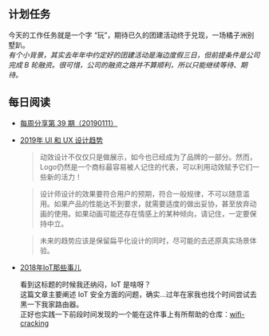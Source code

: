 ## 计划任务

今天的工作任务就是一个字 “玩”，期待已久的团建活动终于兑现，一场橘子洲别墅趴。  
*有个小背景，其实去年年中约定好的团建活动是海边度假三日，但前提条件是公司完成 B 轮融资。很可惜，公司的融资之路并不算顺利，所以只能继续等待、期待。*

## 每日阅读

- [每周分享第 39 期（20190111）](https://www.yuque.com/ruanyf/share/issue-39)

- [2019年 UI 和 UX 设计趋势](https://mp.weixin.qq.com/s/5FNDWFJsD0KbimJ4XjcCDA)

	> 动效设计不仅仅只是做展示，如今也已经成为了品牌的一部分。然而，Logo仍然是一个商标最容易被人记住的代表，可以利用动效赋予它们一些新的活力！

	> 设计师设计的效果要符合用户的预期，符合一般规律，不可以随意滥用。如果产品的性能达不到要求，就需要适度的做出妥协，甚至放弃动画的使用。如果动画可能还存在情感上的某种倾向，请记住，一定要保持中立。
	
	> 未来的趋势应该是保留扁平化设计的同时，尽可能的去还原真实场景体验。

- [2018年IoT那些事儿](https://www.freebuf.com/articles/terminal/193303.html)

	看到这标题的时候我还纳闷，IoT 是啥呀？  
	这篇文章主要阐述 IoT 安全方面的问题，确实...过年在家我也找个时间尝试去黑一下我家路由器。  
	正好也实践一下前段时间发现的一个能在这件事上有所帮助的仓库：[wifi-cracking](https://github.com/brannondorsey/wifi-cracking) 
